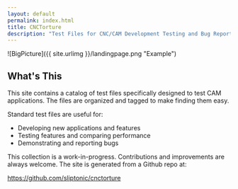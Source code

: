 ```yaml
---
layout: default
permalink: index.html
title: CNCTorture
description: "Test Files for CNC/CAM Development Testing and Bug Reporting"
---
```


![BigPicture]({{ site.urlimg }}/landingpage.png "Example")

## What's This

This site contains a catalog of test files specifically designed to test CAM applications.
The files are organized and tagged to make finding them easy.

Standard test files are useful for:

* Developing new applications and features
* Testing features and comparing performance
* Demonstrating and reporting bugs

This collection is a work-in-progress.  Contributions and improvements are always welcome.
The site is generated from a Github repo at: 

<https://github.com/sliptonic/cnctorture>


